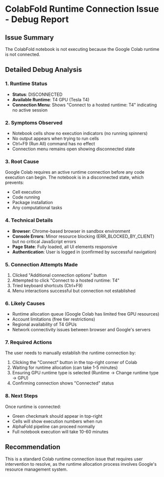 # ColabFold Runtime Connection Issue - Debug Report

## Issue Summary
The ColabFold notebook is not executing because the Google Colab runtime is not connected.

## Detailed Debug Analysis

### 1. Runtime Status
- **Status**: DISCONNECTED
- **Available Runtime**: T4 GPU (Tesla T4)
- **Connection Menu**: Shows "Connect to a hosted runtime: T4" indicating no active session

### 2. Symptoms Observed
- Notebook cells show no execution indicators (no running spinners)
- No output appears when trying to run cells
- Ctrl+F9 (Run All) command has no effect
- Connection menu remains open showing disconnected state

### 3. Root Cause
Google Colab requires an active runtime connection before any code execution can begin. The notebook is in a disconnected state, which prevents:
- Cell execution
- Code running
- Package installation
- Any computational tasks

### 4. Technical Details
- **Browser**: Chrome-based browser in sandbox environment
- **Console Errors**: Minor resource blocking (ERR_BLOCKED_BY_CLIENT) but no critical JavaScript errors
- **Page State**: Fully loaded, all UI elements responsive
- **Authentication**: User is logged in (confirmed by successful navigation)

### 5. Connection Attempts Made
1. Clicked "Additional connection options" button
2. Attempted to click "Connect to a hosted runtime: T4"
3. Tried keyboard shortcuts (Ctrl+F9)
4. Menu interactions successful but connection not established

### 6. Likely Causes
- Runtime allocation queue (Google Colab has limited free GPU resources)
- Account limitations (free tier restrictions)
- Regional availability of T4 GPUs
- Network connectivity issues between browser and Google's servers

### 7. Required Actions
The user needs to manually establish the runtime connection by:
1. Clicking the "Connect" button in the top-right corner of Colab
2. Waiting for runtime allocation (can take 1-5 minutes)
3. Ensuring GPU runtime type is selected (Runtime → Change runtime type → GPU)
4. Confirming connection shows "Connected" status

### 8. Next Steps
Once runtime is connected:
- Green checkmark should appear in top-right
- Cells will show execution numbers when run
- AlphaFold pipeline can proceed normally
- Full notebook execution will take 10-60 minutes

## Recommendation
This is a standard Colab runtime connection issue that requires user intervention to resolve, as the runtime allocation process involves Google's resource management system.

